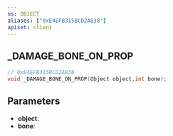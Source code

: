 ```yaml
---
ns: OBJECT
aliases: ["0xE4EFB315BCD2A838"]
apiset: client
---
```

## _DAMAGE_BONE_ON_PROP

```c
// 0xE4EFB315BCD2A838
void _DAMAGE_BONE_ON_PROP(Object object,int bone);
```


## Parameters
* **object**:
* **bone**:



